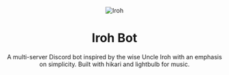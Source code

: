 <div align="center">

![Iroh](https://styles.redditmedia.com/t5_27xjah/styles/communityIcon_3bitg4r5rox31.png)
<h1>Iroh Bot</h1>

A multi-server Discord bot inspired by the wise Uncle Iroh with an emphasis on simplicity. Built with hikari and lightbulb for music.
</div>